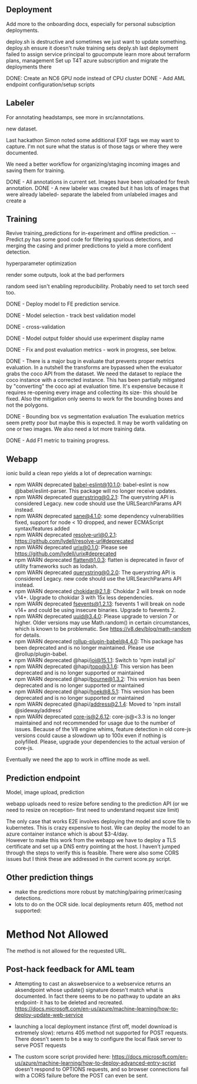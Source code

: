 

## Deployment

Add more to the onboarding docs, especially for personal subsciption deployments.

deploy.sh is destructive and sometimes we just want to update something.
deploy.sh ensure it doesn't nuke training sets
deply.sh last deployment failed to assign service principal to gpucompute
learn more about terraform plans, management
Set up T4T azure subscription and migrate the deployments there

DONE: Create an NC6 GPU node instead of CPU cluster
DONE - Add AML endpoint configuration/setup scripts

## Labeler

For annotating headstamps, see more in src/annotations.  

new dataset.

Last hackathon Simon noted some additional EXIF tags we may want to capture. I'm not sure what the status is of those tags or where they were documented. 

We need a better workflow for organizing/staging incoming images and saving them for training.

DONE - All annotations in current set. Images have been uploaded for fresh annotation.
DONE - A new labeler was created but it has lots of images that were already labeled- separate the labeled from unlabeled images and create a 

## Training


Revive training_predictions for in-experiment and offline prediction. -- Predict.py has some good code for filtering spurious detections, and merging the casing and primer predictions to yield a more confident detection.

hyperparameter optimization

render some outputs, look at the bad performers

random seed isn't enabling reproducibility. Probably need to set torch seed too.

DONE - Deploy model to FE prediction service.

DONE - Model selection - track best validation model

DONE - cross-validation

DONE - Model output folder should use experiment display name

DONE - Fix and post evaluation metrics - work in progress, see below.

DONE - There is a major bug in evaluate that prevents proper metrics evaluation.  In a nutshell the transforms are bypassed when the evaluator grabs the coco API from the dataset. We need the dataset to replace the coco instance with a corrected instance. This has been partially mitigated by "converting" the coco api at evaluation time. It's expensive because it requires re-opening every image and collecting its size- this should be fixed.  Also the mitigation only seems to work for the bounding boxes and not the polygons.

DONE - Bounding box vs segmentation evaluation
The evaluation metrics seem pretty poor but maybe this is expected. It may be worth validating on one or two images. We also need a lot more training data.

DONE - Add F1 metric to training progress.

## Webapp
ionic build a clean repo yields a lot of deprecation warnings:

- npm WARN deprecated babel-eslint@10.1.0: babel-eslint is now @babel/eslint-parser. This package will no longer receive updates.
- npm WARN deprecated querystring@0.2.1: The querystring API is considered Legacy. new code should use the URLSearchParams API instead.
- npm WARN deprecated sane@4.1.0: some dependency vulnerabilities fixed, support for node < 10 dropped, and newer ECMAScript syntax/features added
- npm WARN deprecated resolve-url@0.2.1: https://github.com/lydell/resolve-url#deprecated
- npm WARN deprecated urix@0.1.0: Please see https://github.com/lydell/urix#deprecated
- npm WARN deprecated flatten@1.0.3: flatten is deprecated in favor of utility frameworks such as lodash.
- npm WARN deprecated querystring@0.2.0: The querystring API is considered Legacy. new code should use the URLSearchParams API instead.
- npm WARN deprecated chokidar@2.1.8: Chokidar 2 will break on node v14+. Upgrade to chokidar 3 with 15x less dependencies.
- npm WARN deprecated fsevents@1.2.13: fsevents 1 will break on node v14+ and could be using insecure binaries. Upgrade to fsevents 2.
- npm WARN deprecated uuid@3.4.0: Please upgrade  to version 7 or higher.  Older versions may use Math.random() in certain circumstances, which is known to be problematic.  See https://v8.dev/blog/math-random for details.
- npm WARN deprecated rollup-plugin-babel@4.4.0: This package has been deprecated and is no longer maintained. Please use @rollup/plugin-babel.
- npm WARN deprecated @hapi/joi@15.1.1: Switch to 'npm install joi'
- npm WARN deprecated @hapi/topo@3.1.6: This version has been deprecated and is no longer supported or maintained
- npm WARN deprecated @hapi/bourne@1.3.2: This version has been deprecated and is no longer supported or maintained
- npm WARN deprecated @hapi/hoek@8.5.1: This version has been deprecated and is no longer supported or maintained
- npm WARN deprecated @hapi/address@2.1.4: Moved to 'npm install @sideway/address'
- npm WARN deprecated core-js@2.6.12: core-js@<3.3 is no longer maintained and not recommended for usage due to the number of issues. Because of the V8 engine whims, feature detection in old core-js versions could cause a slowdown up to 100x even if nothing is polyfilled. Please, upgrade your dependencies to the actual version of core-js.

Eventually we need the app to work in offline mode as well.

## Prediction endpoint

Model, image upload, prediction

webapp uploads need to resize before sending to the prediction API (or we need to resize on reception- first need to understand request size limit)

The only case that works E2E involves deploying the model and score file to kubernetes.  This is crazy expensive to host.
We can deploy the model to an azure container instance which is about $3-4/day.  
However to make this work from the webapp we have to deploy a TLS certificate and set up a DNS entry pointing at the host.  I haven't jumped through the steps to verify this is feasible. There were also some CORS issues but I think these are addressed in the current score.py script.

## Other prediction things

- make the predictions more robust by matching/pairing primer/casing detections.
- lots to do on the OCR side.
local deployments return 405, method not supported:
<!DOCTYPE HTML PUBLIC "-//W3C//DTD HTML 3.2 Final//EN">
<title>405 Method Not Allowed</title>
<h1>Method Not Allowed</h1>
<p>The method is not allowed for the requested URL.</p>

## Post-hack feedback for AML team

- Attempting to cast an akswebservice to a webservice returns an aksendpoint whose update() signature doesn't match what is documented. In fact there seems to be no pathway to update an aks endpoint- it has to be deleted and recreated. https://docs.microsoft.com/en-us/azure/machine-learning/how-to-deploy-update-web-service

- launching a local deployment instance (first off, model download is extremely slow): returns 405 method not supported for POST requests. There doesn't seem to be a way to configure the local flask server to serve POST requests

- The custom score script provided here: https://docs.microsoft.com/en-us/azure/machine-learning/how-to-deploy-advanced-entry-script  doesn't respond to OPTIONS requests, and so browser connections fail with a CORS failure before the POST can even be sent.
